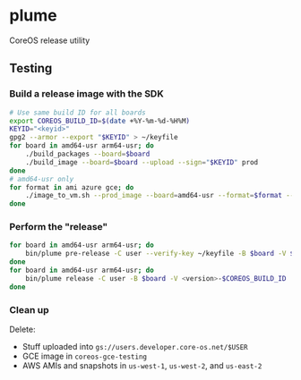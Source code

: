 # plume

CoreOS release utility

## Testing

### Build a release image with the SDK

```sh
# Use same build ID for all boards
export COREOS_BUILD_ID=$(date +%Y-%m-%d-%H%M)
KEYID="<keyid>"
gpg2 --armor --export "$KEYID" > ~/keyfile
for board in amd64-usr arm64-usr; do
    ./build_packages --board=$board
    ./build_image --board=$board --upload --sign="$KEYID" prod
done
# amd64-usr only
for format in ami azure gce; do
    ./image_to_vm.sh --prod_image --board=amd64-usr --format=$format --upload --sign="$KEYID"
done
```

### Perform the "release"

```sh
for board in amd64-usr arm64-usr; do
    bin/plume pre-release -C user --verify-key ~/keyfile -B $board -V $version-$COREOS_BUILD_ID
done
for board in amd64-usr arm64-usr; do
    bin/plume release -C user -B $board -V <version>-$COREOS_BUILD_ID
done
```

### Clean up

Delete:

- Stuff uploaded into `gs://users.developer.core-os.net/$USER`
- GCE image in `coreos-gce-testing`
- AWS AMIs and snapshots in `us-west-1`, `us-west-2`, and `us-east-2`
